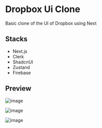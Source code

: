 # Dropbox Ui Clone
Basic clone of the UI of Dropbox using Next

## Stacks
- Next.js
- Clerk
- ShadcnUI
- Zustand
- Firebase

## Preview

![image](https://github.com/KelvynLenis/dropbox-nextjs/assets/52057929/f7d1e252-d6e8-4868-bcfa-d7950cda01b2)

![image](https://github.com/KelvynLenis/dropbox-nextjs/assets/52057929/6829e068-729b-4e72-9cd2-ca54eb93cbca)

![image](https://github.com/KelvynLenis/dropbox-nextjs/assets/52057929/3d4c0f0f-b677-44f8-ae28-276608d2a090)

